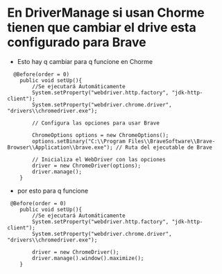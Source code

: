 # En DriverManage si usan Chorme tienen que cambiar el drive esta configurado para Brave

- Esto hay q cambiar para q funcione en Chorme 
```
  @Before(order = 0)
    public void setUp(){
        //Se ejecutará Automáticamente
        System.setProperty("webdriver.http.factory", "jdk-http-client");
        System.setProperty("webdriver.chrome.driver", "drivers\\chromedriver.exe");

        // Configura las opciones para usar Brave

        ChromeOptions options = new ChromeOptions();
        options.setBinary("C:\\Program Files\\BraveSoftware\\Brave-Browser\\Application\\brave.exe"); // Ruta del ejecutable de Brave

        // Inicializa el WebDriver con las opciones
        driver = new ChromeDriver(options);
        driver.manage();
    }
```
- por esto para q funcione
```
 @Before(order = 0)
    public void setUp(){
        //Se ejecutará Automáticamente
        System.setProperty("webdriver.http.factory", "jdk-http-client");
        System.setProperty("webdriver.chrome.driver", "drivers\\chromedriver.exe");

        driver = new ChromeDriver();
        driver.manage().window().maximize();
    }
```